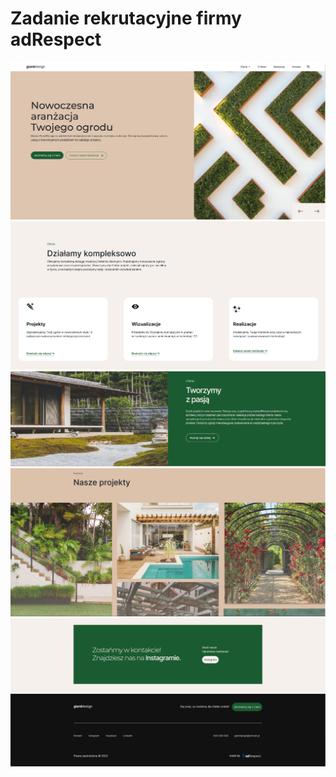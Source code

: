 # Zadanie rekrutacyjne firmy adRespect
<img src='images/heroPage.PNG' alt='heroPage'>
<img src='images/oferta.PNG' alt='oferta'>
<img src='images/about.PNG' alt='o firmie'>
<img src='images/projects.PNG' alt='projekty'>
<img src='images/InstaFooter.PNG' alt='instagram ze stopką'>
